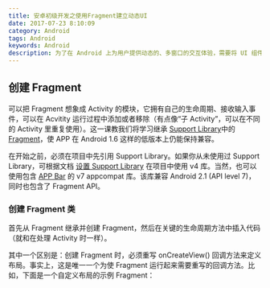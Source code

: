 ```yaml
---
title: 安卓初级开发之使用Fragment建立动态UI
date: 2017-07-23 8:10:09
category: Android
tags: Android
keywords: Android
description: 为了在 Android 上为用户提供动态的、多窗口的交互体验，需要将 UI 组件和Activity 操作封装成模块进行使用，这样我们就可以在 Activity 中对这些模块进行切入切出操作。可以用Fragment 创建这些模块，Fragment 就像一个嵌套的 Activity，拥有自己的布局（Layout）并管理自己的生命期。Fragment 定义了自己的布局后，它可以在 Activity 中与其他 Fragment 生成不同的组合，从而为不同的屏幕尺寸生成不同的布局（小屏幕一次也许只能显示一个 Fragment，大屏幕则可以显示更多）。本章将展示如何用 Fragment 创建动态界面，并在不同屏幕尺寸的设备上优化 APP 的用户体验。本章内容支持 Android 1.6 以上的设备。
---
```


## 创建 Fragment 
  可以把 Fragment 想象成 Activity 的模块，它拥有自己的生命周期、接收输入事件，可以在 Acvitity 运行过程中添加或者移除（有点像“子 Activity”，可以在不同的 Activity 里重复使用）。这一课教我们将学习继承  [Support Library](https://developer.android.com/tools/support-library/index.html)中的 [Fragment](https://developer.android.com/reference/android/support/v4/app/Fragment.html)，使 APP 在 Android 1.6 这样的低版本上仍能保持兼容。

   在开始之前，必须在项目中先引用 Support Library。如果你从未使用过 Support Library，可根据文档 [设置 Support Library](https://developer.android.com/tools/support-library/setup.html) 在项目中使用 v4 库。当然，也可以使用包含 [APP Bar](https://developer.android.com/training/appbar/index.html) 的 v7 appcompat 库。该库兼容 Android 2.1 (API level 7)，同时也包含了 Fragment API。    
### 创建 Fragment 类   
   首先从 Fragment 继承并创建 Fragment，然后在关键的生命周期方法中插入代码（就和在处理 Activity 时一样）。

其中一个区别是：创建 Fragment 时，必须重写 onCreateView() 回调方法来定义布局。事实上，这是唯一一个为使 Fragment 运行起来需要重写的回调方法。比如，下面是一个自定义布局的示例 Fragment：
 



